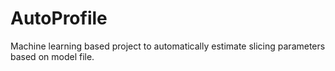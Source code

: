 # AutoProfile
Machine learning based project to automatically estimate slicing parameters based on model file.
